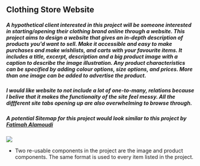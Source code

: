 ## Clothing Store Website

##### A hypothetical client interested in this project will be someone interested in starting/opening their clothing brand online through a website. This project aims to design a website that gives an in-depth description of products you'd want to sell. Make it accessible and easy to make purchases and make wishlists, and carts with your favourite items. It includes a title, excerpt, description and a big product image with a caption to describe the image illustration. Any product characteristics can be specified by adding colour options, size options, and prices. More than one image can be added to advertise the product.

##### I would like website to not include a lot of one-to-many, relations because I belive that it makes the functionaity of the site feel messy. All the diffferent site tabs opening up are also overwhelming to browse through.

##### A potential Sitemap for this project would look similar to this project by [Fatimah Alamoudi](https://medium.com/@fatimahalamoudi)

![](https://miro.medium.com/max/1400/1*RO5bchyCsHmUm_6mg-KnSw.jpeg)

* Two re-usable components in the project are the image and product components. The same format is used to every item listed in the project.

